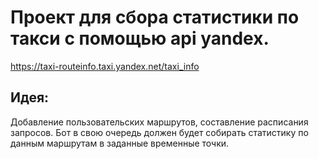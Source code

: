 # Проект для сбора статистики по такси с помощью api yandex.

https://taxi-routeinfo.taxi.yandex.net/taxi_info

## Идея:

Добавление пользовательских маршрутов, составление расписания запросов.
Бот в свою очередь должен будет собирать статистику по данным маршрутам в заданные временные точки.
